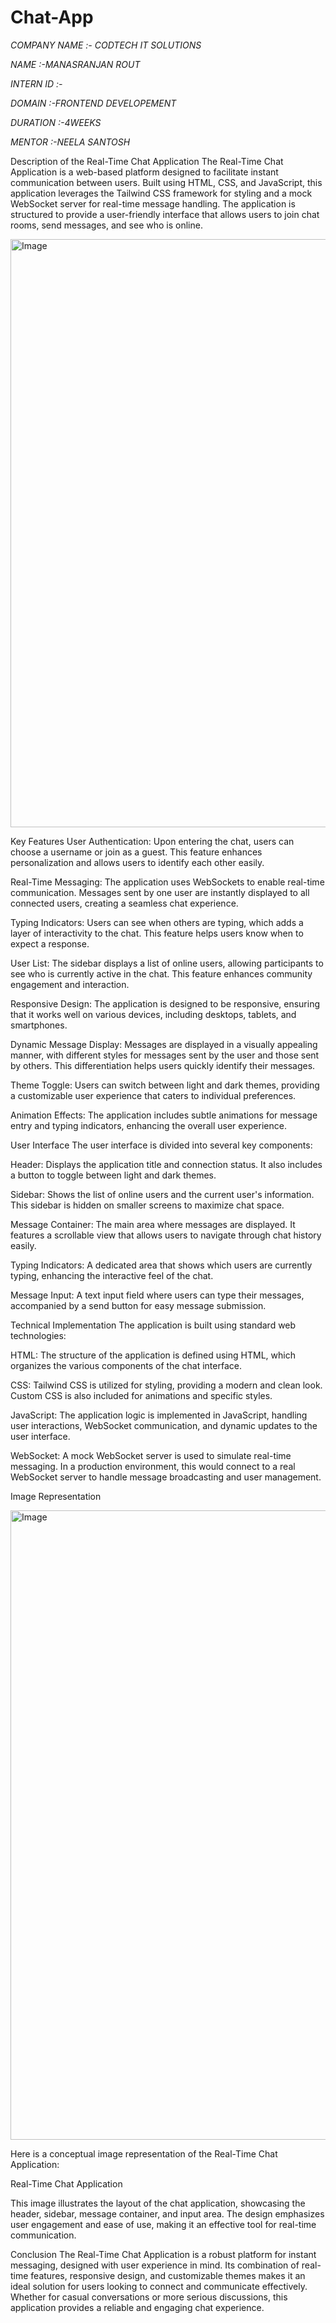 # Chat-App

*COMPANY NAME :- CODTECH IT SOLUTIONS*

*NAME :-MANASRANJAN ROUT*

*INTERN ID :-*

*DOMAIN :-FRONTEND DEVELOPEMENT*

*DURATION :-4WEEKS*

*MENTOR :-NEELA SANTOSH*

Description of the Real-Time Chat Application
The Real-Time Chat Application is a web-based platform designed to facilitate instant communication between users. Built using HTML, CSS, and JavaScript, this application leverages the Tailwind CSS framework for styling and a mock WebSocket server for real-time message handling. The application is structured to provide a user-friendly interface that allows users to join chat rooms, send messages, and see who is online.

<img width="1481" height="941" alt="Image" src="https://github.com/user-attachments/assets/a1df7b0d-7740-4da1-86ca-6e7bdc7b4921" />

Key Features
User Authentication: Upon entering the chat, users can choose a username or join as a guest. This feature enhances personalization and allows users to identify each other easily.

Real-Time Messaging: The application uses WebSockets to enable real-time communication. Messages sent by one user are instantly displayed to all connected users, creating a seamless chat experience.

Typing Indicators: Users can see when others are typing, which adds a layer of interactivity to the chat. This feature helps users know when to expect a response.

User List: The sidebar displays a list of online users, allowing participants to see who is currently active in the chat. This feature enhances community engagement and interaction.

Responsive Design: The application is designed to be responsive, ensuring that it works well on various devices, including desktops, tablets, and smartphones.

Dynamic Message Display: Messages are displayed in a visually appealing manner, with different styles for messages sent by the user and those sent by others. This differentiation helps users quickly identify their messages.

Theme Toggle: Users can switch between light and dark themes, providing a customizable user experience that caters to individual preferences.

Animation Effects: The application includes subtle animations for message entry and typing indicators, enhancing the overall user experience.

User Interface
The user interface is divided into several key components:

Header: Displays the application title and connection status. It also includes a button to toggle between light and dark themes.

Sidebar: Shows the list of online users and the current user's information. This sidebar is hidden on smaller screens to maximize chat space.

Message Container: The main area where messages are displayed. It features a scrollable view that allows users to navigate through chat history easily.

Typing Indicators: A dedicated area that shows which users are currently typing, enhancing the interactive feel of the chat.

Message Input: A text input field where users can type their messages, accompanied by a send button for easy message submission.

Technical Implementation
The application is built using standard web technologies:

HTML: The structure of the application is defined using HTML, which organizes the various components of the chat interface.

CSS: Tailwind CSS is utilized for styling, providing a modern and clean look. Custom CSS is also included for animations and specific styles.

JavaScript: The application logic is implemented in JavaScript, handling user interactions, WebSocket communication, and dynamic updates to the user interface.

WebSocket: A mock WebSocket server is used to simulate real-time messaging. In a production environment, this would connect to a real WebSocket server to handle message broadcasting and user management.

Image Representation

<img width="1695" height="1007" alt="Image" src="https://github.com/user-attachments/assets/742c05fe-7a07-436f-9ca4-1c46a80935d0" />

Here is a conceptual image representation of the Real-Time Chat Application:

Real-Time Chat Application

This image illustrates the layout of the chat application, showcasing the header, sidebar, message container, and input area. The design emphasizes user engagement and ease of use, making it an effective tool for real-time communication.

Conclusion
The Real-Time Chat Application is a robust platform for instant messaging, designed with user experience in mind. Its combination of real-time features, responsive design, and customizable themes makes it an ideal solution for users looking to connect and communicate effectively. Whether for casual conversations or more serious discussions, this application provides a reliable and engaging chat experience.


